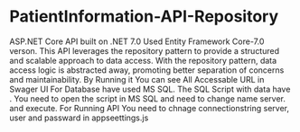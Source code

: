 # PatientInformation-API-Repository
ASP.NET Core API built on .NET 7.0
Used Entity Framework Core-7.0 verson.
This API leverages the repository pattern to provide a structured and scalable approach to data access.
With the repository pattern, data access logic is abstracted away, promoting better separation of concerns and maintainability.
By Running it You can see All Accessable URL in Swager UI
For Database have used MS SQL. The SQL Script with data have . You need to open the script in MS SQL and need to change name server. and execute.
For Running API You need to chnage connectionstring server, user and passward in appseettings.js
